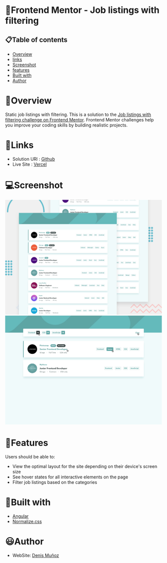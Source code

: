 # 💼Frontend Mentor - Job listings with filtering

## 📋Table of contents

- [Overview](#overview)
- [links](#links)
- [Screenshot](#screenshot)
- [features](#features)
- [Built with](#built-with)
- [Author](#author)

# 📑Overview 
Static job listings with filtering. This is a solution to the [Job listings with filtering challenge on Frontend Mentor](https://www.frontendmentor.io/challenges/job-listings-with-filtering-ivstIPCt). Frontend Mentor challenges help you improve your coding skills by building realistic projects. 

# 📲Links
- Solution URl : [Github](https://github.com/Mod8124/static-jobs-lisings-angular.git)
- Live Site : [Vercel](https://static-jobs-listings-angular.vercel.app)

# 💻Screenshot

![](/src/assets/design/desktop-preview.jpg)
![](/src/assets/design/active-states.jpg)


# 📝Features 

Users should be able to:

- View the optimal layout for the site depending on their device's screen size
- See hover states for all interactive elements on the page
- Filter job listings based on the categories

# 🔧Built with
- [Angular](https://angular.io)
- [Normalize.css](https://necolas.github.io/normalize.css)

# 😃Author
- WebSite: [Denis Muñoz](https://mod8124.github.io/portfolio/)

